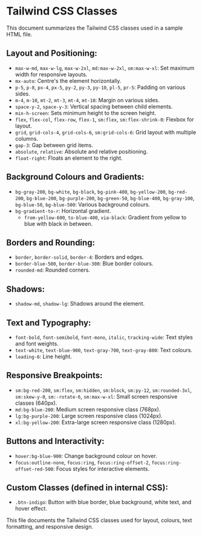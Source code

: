 # Tailwind CSS Classes

This document summarizes the Tailwind CSS classes used in a sample HTML file.

## Layout and Positioning:
- `max-w-md`, `max-w-lg`, `max-w-2xl`, `md:max-w-2xl`, `sm:max-w-xl`: Set maximum width for responsive layouts.
- `mx-auto`: Centre's the element horizontally.
- `p-5`, `p-8`, `px-4`, `px-5`, `py-2`, `py-3`, `py-10`, `pl-5`, `pr-5`: Padding on various sides.
- `m-4`, `m-10`, `mt-2`, `mt-3`, `mt-4`, `mt-10`: Margin on various sides.
- `space-y-2`, `space-y-3`: Vertical spacing between child elements.
- `min-h-screen`: Sets minimum height to the screen height.
- `flex`, `flex-col`, `flex-row`, `flex-1`, `sm:flex`, `sm:flex-shrink-0`: Flexbox for layout.
- `grid`, `grid-cols-4`, `grid-cols-6`, `sm:grid-cols-6`: Grid layout with multiple columns.
- `gap-3`: Gap between grid items.
- `absolute`, `relative`: Absolute and relative positioning.
- `float-right`: Floats an element to the right.

## Background Colours and Gradients:
- `bg-gray-200`, `bg-white`, `bg-black`, `bg-pink-400`, `bg-yellow-200`, `bg-red-200`, `bg-blue-200`, `bg-purple-200`, `bg-green-50`, `bg-blue-400`, `bg-gray-100`, `bg-blue-50`, `bg-blue-500`: Various background colours.
- `bg-gradient-to-r`: Horizontal gradient.
  - `from-yellow-600`, `to-blue-400`, `via-black`: Gradient from yellow to blue with black in between.

## Borders and Rounding:
- `border`, `border-solid`, `border-4`: Borders and edges.
- `border-blue-500`, `border-blue-300`: Blue border colours.
- `rounded-md`: Rounded corners.

## Shadows:
- `shadow-md`, `shadow-lg`: Shadows around the element.

## Text and Typography:
- `font-bold`, `font-semibold`, `font-mono`, `italic`, `tracking-wide`: Text styles and font weights.
- `text-white`, `text-blue-900`, `text-gray-700`, `text-gray-800`: Text colours.
- `leading-6`: Line height.

## Responsive Breakpoints:
- `sm:bg-red-200`, `sm:flex`, `sm:hidden`, `sm:block`, `sm:py-12`, `sm:rounded-3xl`, `sm:skew-y-0`, `sm:-rotate-6`, `sm:max-w-xl`: Small screen responsive classes (640px).
- `md:bg-blue-200`: Medium screen responsive class (768px).
- `lg:bg-purple-200`: Large screen responsive class (1024px).
- `xl:bg-yellow-200`: Extra-large screen responsive class (1280px).

## Buttons and Interactivity:
- `hover:bg-blue-900`: Change background colour on hover.
- `focus:outline-none`, `focus:ring`, `focus:ring-offset-2`, `focus:ring-offset-red-500`: Focus styles for interactive elements.

## Custom Classes (defined in internal CSS):
- `.btn-indigo`: Button with blue border, blue background, white text, and hover effect.

This file documents the Tailwind CSS classes used for layout, colours, text formatting, and responsive design.
